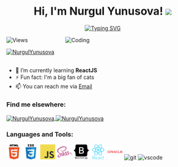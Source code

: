 <h1 align="center">
  Hi, I'm Nurgul Yunusova! <img src="https://media.giphy.com/media/mGcNjsfWAjY5AEZNw6/giphy.gif" width="60">
</h1>
<p align="center">
  <a href="https://git.io/typing-svg">
    <img src="https://readme-typing-svg.demolab.com?font=Poppins&weight=500&size=25&pause=1000&color=064581&center=true&vCenter=true&width=435&lines=Front-end+Developer" alt="Typing SVG" />
  </a>
</p>

<img align="right" alt="Coding" width="350" src="https://theprintedcat.com/wp-content/uploads/2021/08/keyboard-cat-transp2.gif">

<p align="left"> 
  <img alt="Views" title="GitHub profile views" src="https://komarev.com/ghpvc/?username=NurgulYunusova&label=Visitors&color=064581&style=for-the-badge"/>
</p>

<a href="https://www.codewars.com/users/NurgulYunusova" target="_blank" align="left">
  <img src="https://www.codewars.com/users/NurgulYunusova/badges/large" alt="NurgulYunusova" />
</a> </br> </br>

- 🌱 I’m currently learning **ReactJS**
- ⚡ Fun fact: I'm a big fan of cats
- 📫 You can reach me via [Email](mailto:nurgulyunusovaa@gmail.com)

<h3 align="left">
  Find me elsewhere:
</h3>
<p align="left">
  <a href="https://linkedin.com/in/nyunusova" target="_blank">
    <img align="center" src="https://upload.wikimedia.org/wikipedia/commons/thumb/c/ca/LinkedIn_logo_initials.png/600px-LinkedIn_logo_initials.png" alt="NurgulYunusova" height="40" width="40" />
  </a>
  <a href="https://www.hackerrank.com/nurgulyunusova" target="_blank">
    <img align="center" src="https://upload.wikimedia.org/wikipedia/commons/4/40/HackerRank_Icon-1000px.png" alt="NurgulYunusova" height="50" width="50" />
  </a>
</p>

<h3 align="left">Languages and Tools:</h3>

<p align="left">
    <img src="https://raw.githubusercontent.com/devicons/devicon/master/icons/html5/html5-original-wordmark.svg" alt="html5" width="40" height="40"/>
    <img src="https://raw.githubusercontent.com/devicons/devicon/master/icons/css3/css3-original-wordmark.svg" alt="css3" width="40" height="40"/>
    <img src="https://raw.githubusercontent.com/devicons/devicon/master/icons/javascript/javascript-original.svg" alt="javascript" width="40" height="40"/>
    <img src="https://raw.githubusercontent.com/devicons/devicon/master/icons/sass/sass-original.svg" alt="sass" width="40" height="40"/>
    <img src="https://raw.githubusercontent.com/devicons/devicon/master/icons/bootstrap/bootstrap-plain-wordmark.svg" alt="bootstrap" width="40" height="40"/>
    <img src="https://raw.githubusercontent.com/devicons/devicon/master/icons/react/react-original-wordmark.svg" alt="react" width="40" height="40"/>
    <img src="https://raw.githubusercontent.com/devicons/devicon/master/icons/oracle/oracle-original.svg" alt="oracle" width="40" height="40"/>
    <img src="https://www.vectorlogo.zone/logos/git-scm/git-scm-icon.svg" alt="git" width="40" height="40"/>
    <img src="https://upload.wikimedia.org/wikipedia/commons/thumb/9/9a/Visual_Studio_Code_1.35_icon.svg/2048px-Visual_Studio_Code_1.35_icon.svg.png" alt="vscode" width="40" height="40"/>
</p>
